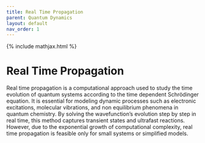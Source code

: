 ```yaml
---
title: Real Time Propagation
parent: Quantum Dynamics
layout: default
nav_order: 1
---
```

{% include mathjax.html %}

# Real Time Propagation

Real time propagation is a computational approach used to study the time evolution of quantum systems according to the time dependent Schrödinger equation. It is essential for modeling dynamic processes such as electronic excitations, molecular vibrations, and non equilibrium phenomena in quantum chemistry. By solving the wavefunction’s evolution step by step in real time, this method captures transient states and ultrafast reactions. However, due to the exponential growth of computational complexity, real time propagation is feasible only for small systems or simplified models.
